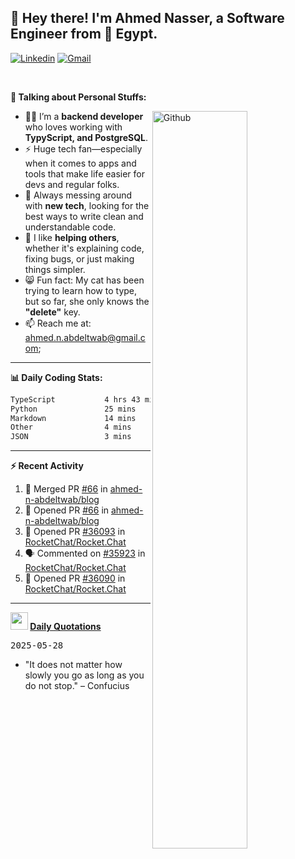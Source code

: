 <!-- Your title -->
## 👋 Hey there! I'm Ahmed Nasser, a Software Engineer from 🚀 Egypt.
<!-- Your badges
You can use the website to generate badges: https://shields.io/
-->

[![Linkedin](https://img.shields.io/badge/-LinkedIn-blue?style=flat&logo=Linkedin&logoColor=white)](https://www.linkedin.com/in/ahmed-n-abdeltwab/)
[![Gmail](https://img.shields.io/badge/-Gmail-c14438?style=flat&logo=Gmail&logoColor=white)](mailto:ahmed.n.abdeltwab+githubProfile1@gmail.com)

&nbsp;

<!-- Talking about you -->
**🚀 Talking about Personal Stuffs:**

<!-- Any image aligned to the right. Beware the width -->
<img width="55%" align="right" alt="Github" src="https://raw.githubusercontent.com/onimur/.github/master/.resources/git-header.svg" />

- 👨‍💻 I’m a **backend developer** who loves working with **TypyScript, and PostgreSQL**.  
- ⚡ Huge tech fan—especially when it comes to apps and tools that make life easier for devs and regular folks.  
- 🌱 Always messing around with **new tech**, looking for the best ways to write clean and understandable code.  
- 🤝 I like **helping others**, whether it's explaining code, fixing bugs, or just making things simpler.  
- 😸 Fun fact: My cat has been trying to learn how to type, but so far, she only knows the **"delete"** key.  
- 📫 Reach me at: [ahmed.n.abdeltwab@gmail.com](mailto:ahmed.n.abdeltwab+githubProfile2@gmail.com);

---

**📊 Daily Coding Stats:**
<!--START_SECTION:waka-->

```txt
TypeScript           4 hrs 43 mins   █████████████████████░░░░   83.98 %
Python               25 mins         ██░░░░░░░░░░░░░░░░░░░░░░░   07.61 %
Markdown             14 mins         █░░░░░░░░░░░░░░░░░░░░░░░░   04.15 %
Other                4 mins          ▒░░░░░░░░░░░░░░░░░░░░░░░░   01.25 %
JSON                 3 mins          ▒░░░░░░░░░░░░░░░░░░░░░░░░   00.98 %
```

<!--END_SECTION:waka-->

---

**:zap: Recent Activity**

<!--START_SECTION:activity-->
1. 🎉 Merged PR [#66](https://github.com/ahmed-n-abdeltwab/blog/pull/66) in [ahmed-n-abdeltwab/blog](https://github.com/ahmed-n-abdeltwab/blog)
2. 💪 Opened PR [#66](https://github.com/ahmed-n-abdeltwab/blog/pull/66) in [ahmed-n-abdeltwab/blog](https://github.com/ahmed-n-abdeltwab/blog)
3. 💪 Opened PR [#36093](https://github.com/RocketChat/Rocket.Chat/pull/36093) in [RocketChat/Rocket.Chat](https://github.com/RocketChat/Rocket.Chat)
4. 🗣 Commented on [#35923](https://github.com/RocketChat/Rocket.Chat/issues/35923#issuecomment-2913165309) in [RocketChat/Rocket.Chat](https://github.com/RocketChat/Rocket.Chat)
5. 💪 Opened PR [#36090](https://github.com/RocketChat/Rocket.Chat/pull/36090) in [RocketChat/Rocket.Chat](https://github.com/RocketChat/Rocket.Chat)
<!--END_SECTION:activity-->



---

**<img src="https://emojis.slackmojis.com/emojis/images/1621024394/39092/cat-roll.gif?1621024394" width="28" /> <a href="https://github.com/ahmed-n-abdeltwab/ahmed-n-abdeltwab/blob/master/quotations.md"> Daily Quotations</a>**



<kbd>2025-05-28</kbd>

- "It does not matter how slowly you go as long as you do not stop." – Confucius

<!-- Randomly taken from quotations.md -->
